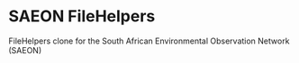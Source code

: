 # SAEON FileHelpers #
FileHelpers clone for the South African Environmental Observation Network (SAEON) 